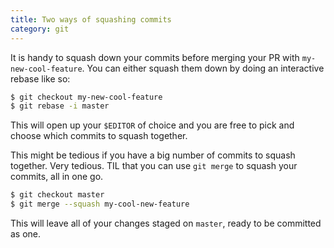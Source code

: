 ```yaml
---
title: Two ways of squashing commits
category: git
---
```


It is handy to squash down your commits before merging your PR with
`my-new-cool-feature`. You can either squash them down by doing an interactive
rebase like so:

```bash
$ git checkout my-new-cool-feature
$ git rebase -i master
```

This will open up your `$EDITOR` of choice and you are free to pick and choose
which commits to squash together.

This might be tedious if you have a big number of commits to squash together.
Very tedious. TIL that you can use `git merge` to squash your commits, all in
one go.

```bash
$ git checkout master
$ git merge --squash my-cool-new-feature
```

This will leave all of your changes staged on `master`, ready to be committed as
one.
